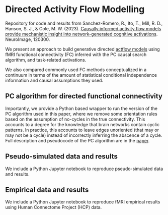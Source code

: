 # Directed Activity Flow Modelling #

Repository for code and results from Sanchez-Romero, R., Ito, T., Mill, R. D., Hanson, S. J., & Cole, M. W. (2023). [Causally informed activity flow models provide mechanistic insight into network-generated cognitive activations](https://doi.org/10.1016/j.neuroimage.2023.120300). NeuroImage, 120300.

We present an approach to build generative directed [actflow models](https://colelab.github.io/ActflowToolbox/) using fMRI functional connectivity (FC) inferred with the PC causal search algorithm, and task-related activations. 


We also compared commonly used FC methods conceptualized in a continuum in terms of the amount of statistical conditional independence information and causal assumptions they used.


## PC algorithm for directed functional connectivity ##
Importantly, we provide a Python based wrapper to run the version of the PC algorithm used in this paper, where we remove some orientation rules based on the assumption of no-cycles in the true connectivity. This accounts to a degree for the knowledge that brain networks contain cyclic patterns. In practice, this accounts to leave edges unoriented (that may or may not be a cycle) instead of incorrectly inferring the abscence of a cycle. Full description and pseudocode of the PC algorithm are in the [paper](https://doi.org/10.1016/j.neuroimage.2023.120300).

## Pseudo-simulated data and results ##
We include a Python Jupyter notebook to reproduce pseudo-simulated data and results.

## Empirical data and results ##
We include a Python Jupyter notebook to reproduce fMRI empirical results using Human Connectome Project (HCP) data.


